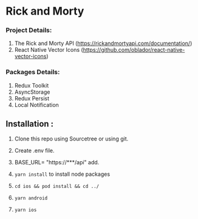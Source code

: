 # Rick and Morty

### Project Details:

1. The Rick and Morty API (https://rickandmortyapi.com/documentation/)
2. React Native Vector Icons (https://github.com/oblador/react-native-vector-icons)

### Packages Details:

1. Redux Toolkit
2. AsyncStorage
3. Redux Persist
4. Local Notification

## Installation :

1. Clone this repo using Sourcetree or using git.

2. Create .env file.

3. BASE_URL= "https://\*\*\*/api" add.

4. `yarn install` to install node packages

5. `cd ios && pod install && cd ../`

6. `yarn android`

7. `yarn ios`
